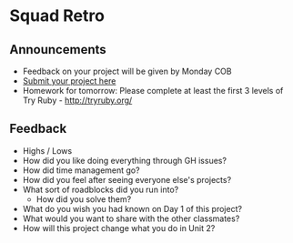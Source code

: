 #  Squad Retro

## Announcements

- Feedback on your project will be given by Monday COB
- [Submit your project here](https://gawdidc.typeform.com/to/cy6ZuQ)
- Homework for tomorrow: Please complete at least the first 3 levels of Try Ruby - http://tryruby.org/

## Feedback

- Highs / Lows
- How did you like doing everything through GH issues?
- How did time management go?
- How did you feel after seeing everyone else's projects?
- What sort of roadblocks did you run into?
  - How did you solve them?
- What do you wish you had known on Day 1 of this project?
- What would you want to share with the other classmates?
- How will this project change what you do in Unit 2?
